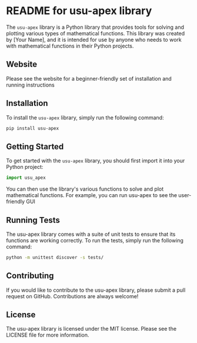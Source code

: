 # README for usu-apex library

The `usu-apex` library is a Python library that provides tools for solving and plotting various types of mathematical functions. This library was created by [Your Name], and it is intended for use by anyone who needs to work with mathematical functions in their Python projects.

## Website
Please see the website for a beginner-friendly set of installation and running instructions

## Installation

To install the `usu-apex` library, simply run the following command:

```bash
pip install usu-apex
```


## Getting Started

To get started with the `usu-apex` library, you should first import it into your Python project:

```python
import usu_apex
```

You can then use the library's various functions to solve and plot mathematical functions.
For example, you can run usu-apex to see the user-friendly GUI

## Running Tests
The usu-apex library comes with a suite of unit tests to ensure that its functions are working correctly. To run the tests, simply run the following command:

```bash
python -m unittest discover -s tests/
```

## Contributing
If you would like to contribute to the usu-apex library, please submit a pull request on GitHub. Contributions are always welcome!

## License
The usu-apex library is licensed under the MIT license. Please see the LICENSE file for more information.

